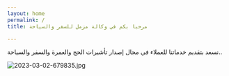 ```yaml
---
layout: home
permalink: /
title: مرحبا بكم في وكالة مزمل للسفر والسياحة

---
```

نسعد بتقديم خدماتنا للعملاء في مجال إصدار تأشيرات الحج والعمرة والسفر والسياحة..

![2023-03-02-679835.jpg](https://celcconcrete.github.io/muzamil_travel_agency/assets/2023-03-02-679835.jpg)


